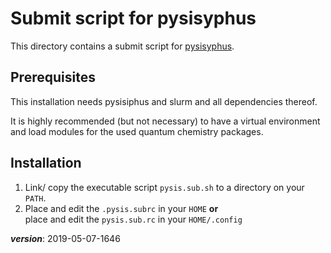 # Submit script for pysisyphus 

This directory contains a submit script for 
[pysisyphus](https://github.com/eljost/pysisyphus).

## Prerequisites

This installation needs pysisiphus and slurm and all dependencies thereof.

It is highly recommended (but not necessary) to have a virtual environment
and load modules for the used quantum chemistry packages.

## Installation

1. Link/ copy the executable script `pysis.sub.sh` to a directory on your `PATH`.
2. Place and edit the `.pysis.subrc` in your `HOME` **or**  
   place and edit the `pysis.sub.rc` in your `HOME/.config`


___version___: 2019-05-07-1646

